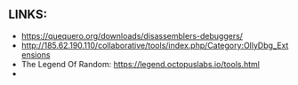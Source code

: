 
## LINKS:
* https://quequero.org/downloads/disassemblers-debuggers/
* <http://185.62.190.110/collaborative/tools/index.php/Category:OllyDbg_Extensions>
* The Legend Of Random: https://legend.octopuslabs.io/tools.html
* 

